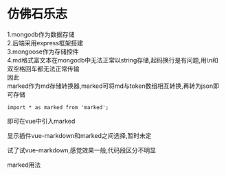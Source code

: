 仿佛石乐志  
===
  1.mongodb作为数据存储  
  2.后端采用express框架搭建  
  3.mongoose作为存储控件  
  4.md格式富文本在mongodb中无法正常以string存储,起码换行是有问题,用\n和双空格回车都无法正常传输  
  因此  
  marked作为md存储转换器,marked可将md与token数组相互转换,再转为json即可存储  
    
    import * as marked from 'marked';  
      
  即可在vue中引入marked
  
  显示插件vue-markdown和marked之间选择,暂时未定
  
  试了试vue-markdown,感觉效果一般,代码段区分不明显
  
  marked用法  
    

  
  
